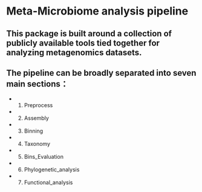 # Meta-Microbiome analysis pipeline

## This package is built around a collection of publicly available tools tied together for analyzing metagenomics datasets.

## The pipeline can be broadly separated into seven main sections：
* 1. Preprocess
* 2. Assembly
* 3. Binning
* 4. Taxonomy
* 5. Bins_Evaluation
* 6. Phylogenetic_analysis
* 7. Functional_analysis



